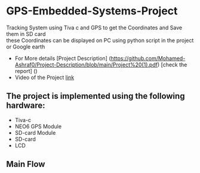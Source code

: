 # GPS-Embedded-Systems-Project
Tracking System using Tiva c and GPS to get the Coordinates and Save them in SD card<br>
these Coordinates can be displayed on PC using python script in the project or Google earth<br>
* For More details [Project Description] (https://github.com/Mohamed-Ashraf0/Project-Description/blob/main/Project%20(1).pdf) 
                   [check the report]  ()
* Video of the Project [link]()



## The project is implemented using the following hardware:
* Tiva-c
* NEO6 GPS Module  
* SD-card Module
* SD-card
* LCD


## Main Flow
